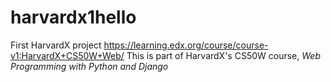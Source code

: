 # harvardx1hello
First HarvardX project
https://learning.edx.org/course/course-v1:HarvardX+CS50W+Web/
This is part of HarvardX's CS50W course, *Web Programming with Python and Django*
